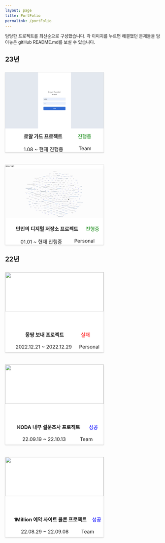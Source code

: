 ```yaml
---
layout: page
title: PortFolio
permalink: /portFolio
---
```


담당한 프로젝트를 최신순으로 구성했습니다. 각 이미지를 누르면 해결했던 문제들을 담아놓은 gitHub README.md를 보실 수 있습니다.

<h2>23년<h2>
<div class="box">
<div class="items">
<a class="aLink-container " href="https://github.com/CodyMan0/royalDashBoard" target="blank">
<img class="image-container" src="/assets/royalGuard.png"/>
<div class="sub-title">
<span class="real-title">로얄 가드 프로젝트</span>
<span class="process sub-real-title">진행중</span>
</div>
<div class="sub-title">
<span class="sub-real-title">1.08 ~ 현재 진행중</span>
<span class="sub-real-title">Team</span>
</div>
</a></div>
<div class="items">
<a class="aLink-container " href="https://github.com/CodyMan0/myDigitalGarden" target="blank">
<img class="image-container" src="/assets/graph.png"/>
<div class="sub-title">
<span class="real-title">만민의 디지털 저장소 프로젝트</span>
<span class="process sub-real-title">진행중</span>
</div>
<div class="sub-title">
<span class="sub-real-title">01.01 ~ 현재 진행중</span>
<span class="sub-real-title">Personal</span>
</div>
</a></div>
</div>

<h2>22년<h2>
<div class="box">
<div class="items">
<a class="aLink-container" href="https://github.com/CodyMan0/kakaoGroupPage" target="blank">
<img class="image-container" src="https://velog.velcdn.com/images/sharphand1/post/feb4b818-6b68-44e3-a546-2a6c4af23e98/image.png">
<div class="sub-title">
<span class="real-title">몽땅 보내 프로젝트</span>
<span class="failure sub-real-title">실패</span>
</div>
<div class="sub-title">
<span class="sub-real-title">2022.12.21 ~ 2022.12.29</span>
<span class="sub-real-title">Personal</span>
</div></a></div>

<div class="items">
<a class="aLink-container" href="https://github.com/CodyMan0/koda_frontend" target="blank">
<img class="image-container" src="https://img1.daumcdn.net/thumb/R1280x0/?scode=mtistory2&fname=https%3A%2F%2Fblog.kakaocdn.net%2Fdn%2FbpNzzi%2FbtrOQCK3v7K%2F5jBs0mjFY45j0r4VRCXXK1%2Fimg.png">
<div class="sub-title">
<span class="real-title">KODA 내부 설문조사 프로젝트</span>
<span class="success sub-real-title">성공</span>
</div>
<div class="sub-title">
<span class="sub-real-title">22.09.19 ~ 22.10.13</span>
<span class="sub-real-title">Team</span>
</div></a></div>

<div class="items">
<a class="aLink-container" href="https://github.com/CodyMan0/36-2nd-5MILLION-frontend" target="blank">
<img class="image-container" src="https://velog.velcdn.com/images/sharphand1/post/9bfab73f-d9d6-4d9d-b075-7b8ca8ef996c/image.png">
<div class="sub-title">
<span class="real-title">1Million 예약 사이트 클론 프로젝트</span>
<span class="success sub-real-title">성공</span>
</div>
<div class="sub-title">
<span class="sub-real-title">22.08.29 ~ 22.09.08</span>
<span class="sub-real-title">Team</span>
</div>
</a></div>
</div>

<style>
  body {
    min-height: 825px;
  }
.aLink-container {
    display: block;
    color: inherit;
    text-decoration: none;
    box-shadow: rgb(15 15 15 / 10%) 0px 0px 0px 1px, rgb(15 15 15 / 10%) 0px 2px 4px;
    background: white;
    overflow: hidden;
    position: static;
    height: 100%;
    padding: 0;
}

.box {
display: flex;
align-items: center;
flex-flow: row wrap;
gap: 40px;
margin-top: 20px;
}

.items {
width: 320px;
height: 260px;
cursor: pointer;

}

.sub-title{
  width: 100%;
  display: flex;
  justify-content: space-evenly;
  padding: 8px 10px 10px;
  position: relative;
}

.real-title {
font-size: 1rem;
}

.sub-real-title {
font-size: 1rem;
font-weight: 400;
}

.image-container {
  width: 100%;
  height: 70%;
  cursor: inherit;
}

.success {
  color : blue;
}

.failure {
  color : red;
}

.process {
  color : green;
}
</style>
